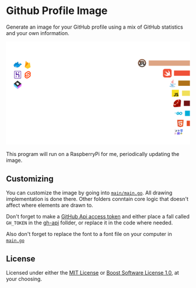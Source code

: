 # Github Profile Image

Generate an image for your GitHub profile using a mix of GitHub statistics and your own information.

![example](main/output.png)

This program will run on a RaspberryPi for me, periodically updating the image.

## Customizing
You can customize the image by going into [`main/main.go`](main/main.go). All drawing implementation is done there. Other folders conntain core logic that doesn't affect where elements are drawn to.

Don't forget to make a [GitHub Api access token](https://docs.github.com/en/authentication/keeping-your-account-and-data-secure/creating-a-personal-access-token#creating-a-token) and either place a fall called `GH_TOKEN` in the [gh-api](gh-api) follder, or replace it in the code where needed.

Also don't forget to replace the font to a font file on your computer in [`main.go`](https://github.com/Jomy10/github-profile/blob/fe6e28d0f4d031964c58a32405784fb528fa8f22/main/main.go?plain=1#L44)

## License
Licensed under either the [MIT License](LICENSE) or [Boost Software License 1.0](LICENSE2), at your choosing.

